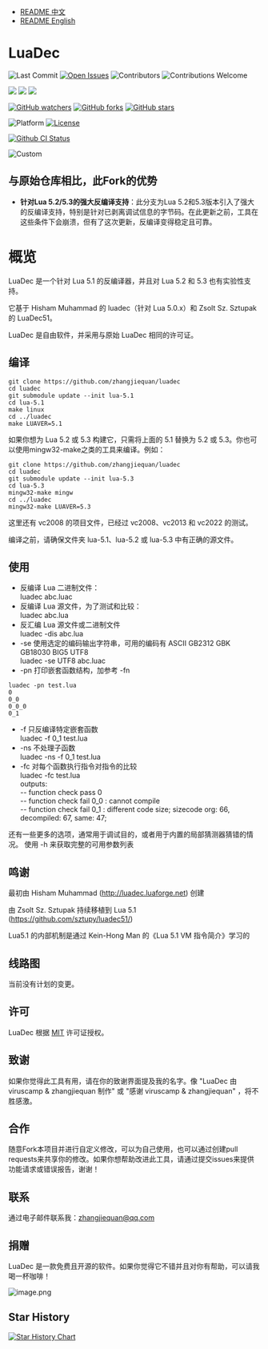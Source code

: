 - [README 中文](./ReadMe_zh.md)
- [README English](./ReadMe.md)

# LuaDec

![Last Commit](https://img.shields.io/github/last-commit/zhangjiequan/luadec?style=flat-square)
[![Open Issues](https://img.shields.io/github/issues-raw/zhangjiequan/luadec?style=flat-square)](https://github.com/zhangjiequan/luadec/issues)
![Contributors](https://img.shields.io/github/contributors/zhangjiequan/luadec?style=flat-square)
![Contributions Welcome](https://img.shields.io/badge/contributions-welcome-brightgreen?style=flat-square)

[![](https://img.shields.io/github/downloads/zhangjiequan/luadec/total?style=flat-square)](https://github.com/zhangjiequan/luadec/releases)
[![](https://img.shields.io/github/downloads/zhangjiequan/luadec/latest/total?style=flat-square)](https://github.com/zhangjiequan/luadec/releases/latest)
[![](https://img.shields.io/github/v/release/zhangjiequan/luadec?style=flat-square)](https://github.com/zhangjiequan/luadec/releases/latest)

[![GitHub watchers](https://img.shields.io/github/watchers/zhangjiequan/luadec?style=flat-square)](https://github.com/zhangjiequan/luadec/watchers)
[![GitHub forks](https://img.shields.io/github/forks/zhangjiequan/luadec?style=flat-square)](https://gitpop2.vercel.app/zhangjiequan/luadec)
[![GitHub stars](https://img.shields.io/github/stars/zhangjiequan/luadec?style=flat-square)](https://github.com/zhangjiequan/luadec/stargazers)

![Platform](https://img.shields.io/badge/platform-windows-lightgrey?style=flat-square)
[![License](https://img.shields.io/github/license/zhangjiequan/luadec?style=flat-square)](./LICENSE)

[![Github CI Status](https://github.com/zhangjiequan/luadec/actions/workflows/build.yml/badge.svg)](https://github.com/zhangjiequan/luadec/actions)

![Custom](https://img.shields.io/badge/zhangjiequan-green)

与原始仓库相比，此Fork的优势
---------

- **针对Lua 5.2/5.3的强大反编译支持**：此分支为Lua 5.2和5.3版本引入了强大的反编译支持，特别是针对已剥离调试信息的字节码。在此更新之前，工具在这些条件下会崩溃，但有了这次更新，反编译变得稳定且可靠。


概览
====

LuaDec 是一个针对 Lua 5.1 的反编译器，并且对 Lua 5.2 和 5.3 也有实验性支持。

它基于 Hisham Muhammad 的 luadec（针对 Lua 5.0.x）和 Zsolt Sz. Sztupak 的 LuaDec51。

LuaDec 是自由软件，并采用与原始 LuaDec 相同的许可证。


编译
-----
```
git clone https://github.com/zhangjiequan/luadec
cd luadec
git submodule update --init lua-5.1
cd lua-5.1
make linux
cd ../luadec
make LUAVER=5.1
```

如果你想为 Lua 5.2 或 5.3 构建它，只需将上面的 5.1 替换为 5.2 或 5.3。你也可以使用mingw32-make之类的工具来编译。例如：

```
git clone https://github.com/zhangjiequan/luadec
cd luadec
git submodule update --init lua-5.3
cd lua-5.3
mingw32-make mingw
cd ../luadec
mingw32-make LUAVER=5.3
```

这里还有 vc2008 的项目文件，已经过 vc2008、vc2013 和 vc2022 的测试。

编译之前，请确保文件夹 lua-5.1、lua-5.2 或 lua-5.3 中有正确的源文件。


使用
----
* 反编译 Lua 二进制文件：  
  luadec abc.luac  
* 反编译 Lua 源文件，为了测试和比较：  
    luadec abc.lua  
* 反汇编 Lua 源文件或二进制文件  
    luadec -dis abc.lua  
* -se 使用选定的编码输出字符串，可用的编码有 ASCII GB2312 GBK GB18030 BIG5 UTF8  
    luadec -se UTF8 abc.luac  
* -pn 打印嵌套函数结构，加参考 -fn  
```
luadec -pn test.lua
0
0_0
0_0_0
0_1
```
* -f 只反编译特定嵌套函数  
    luadec -f 0_1 test.lua  
* -ns 不处理子函数  
    luadec -ns -f 0_1 test.lua  
* -fc 对每个函数执行指令对指令的比较  
    luadec -fc test.lua  
outputs:  
-- function check pass 0  
-- function check fail 0_0 : cannot compile  
-- function check fail 0_1 :  different code size; sizecode org: 66, decompiled: 67, same: 47;   

还有一些更多的选项，通常用于调试目的，或者用于内置的局部猜测器猜错的情况。
使用 -h 来获取完整的可用参数列表


鸣谢
-----

最初由 Hisham Muhammad (http://luadec.luaforge.net) 创建
 
由 Zsolt Sz. Sztupak 持续移植到 Lua 5.1 (https://github.com/sztupy/luadec51/)

Lua5.1 的内部机制是通过 Kein-Hong Man 的《Lua 5.1 VM 指令简介》学习的

## 线路图

当前没有计划的变更。

## 许可

LuaDec 根据 [MIT](./LICENSE) 许可证授权。

## 致谢

如果你觉得此工具有用，请在你的致谢界面提及我的名字。像 "LuaDec 由 viruscamp & zhangjiequan 制作" 或 "感谢 viruscamp & zhangjiequan" ，将不胜感激。

## 合作

随意Fork本项目并进行自定义修改，可以为自己使用，也可以通过创建pull requests来共享你的修改。如果你想帮助改进此工具，请通过提交issues来提供功能请求或错误报告，谢谢！

## 联系

通过电子邮件联系我：zhangjiequan@qq.com

## 捐赠

LuaDec 是一款免费且开源的软件。如果你觉得它不错并且对你有帮助，可以请我喝一杯咖啡！

![image.png](https://s2.loli.net/2023/11/22/1nURWl8m5Icx7HT.png)

## Star History
[![Star History Chart](https://api.star-history.com/svg?repos=zhangjiequan/LuaDec&type=Date)](https://star-history.com/#zhangjiequan/LuaDec&Date)
